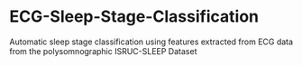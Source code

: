 # ECG-Sleep-Stage-Classification
Automatic sleep stage classification using features extracted from ECG data from the polysomnographic ISRUC-SLEEP Dataset
